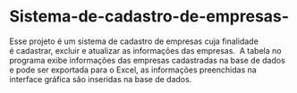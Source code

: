 # Sistema-de-cadastro-de-empresas-
Esse projeto é um sistema de cadastro de empresas cuja finalidade é cadastrar, excluir e atualizar as informações das empresas.   A tabela no programa exibe informações das empresas cadastradas na base de dados e pode ser exportada para o Excel, as informações preenchidas na interface gráfica são inseridas na base de dados.  

